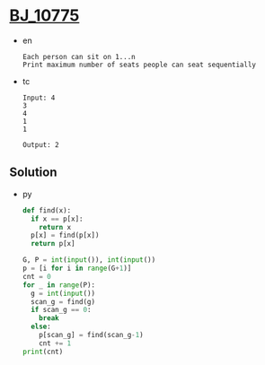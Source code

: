 # [BJ_10775](https://acmicpc.net/problem/10775)

* en

  ```en
  Each person can sit on 1...n
  Print maximum number of seats people can seat sequentially
  ```

* tc

  ```tc
  Input: 4
  3
  4
  1
  1

  Output: 2
  ```

## Solution

* py

  ```py
  def find(x):
    if x == p[x]:
      return x
    p[x] = find(p[x])
    return p[x]

  G, P = int(input()), int(input())
  p = [i for i in range(G+1)]
  cnt = 0
  for _ in range(P):
    g = int(input())
    scan_g = find(g)
    if scan_g == 0:
      break
    else:
      p[scan_g] = find(scan_g-1)
      cnt += 1
  print(cnt)
  ```
